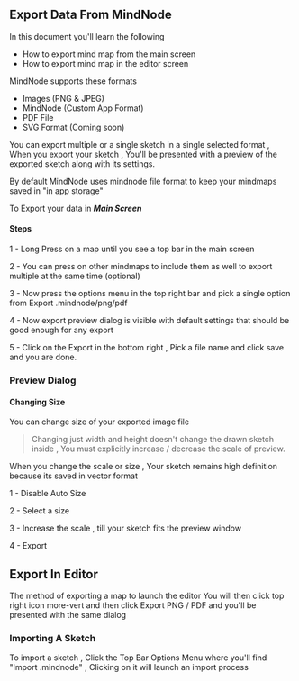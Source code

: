 ## Export Data From MindNode

In this document you'll learn the following

- How to export mind map from the main screen
- How to export mind map in the editor screen

MindNode supports these formats

- Images (PNG & JPEG)
- MindNode (Custom App Format)
- PDF File
- SVG Format (Coming soon)

You can export multiple or a single sketch in a single selected format , When you export your sketch , You'll be
presented with a preview of the exported sketch along with its settings.

By default MindNode uses mindnode file format to keep your mindmaps saved in "in app storage"

To Export your data in ***Main Screen***

#### Steps

1 - Long Press on a map until you see a top bar in the main screen

2 - You can press on other mindmaps to include them as well to export multiple at the same time (optional)

3 - Now press the options menu in the top right bar and pick a single option from Export .mindnode/png/pdf

4 - Now export preview dialog is visible with default settings that should be good enough for any export

5 - Click on the Export in the bottom right , Pick a file name and click save and you are done.

### Preview Dialog

#### Changing Size

You can change size of your exported image file

> Changing just width and height doesn't change the drawn sketch inside , You must explicitly increase / decrease the scale of preview.

When you change the scale or size , Your sketch remains high definition because its saved in vector format

1 - Disable Auto Size

2 - Select a size

3 - Increase the scale , till your sketch fits the preview window

4 - Export

## Export In Editor

The method of exporting a map to launch the editor
You will then click top right icon <icon>more-vert</icon> and then click Export PNG / PDF and you'll be presented with the same dialog


### Importing A Sketch

To import a sketch , Click the Top Bar Options Menu where you'll find "Import .mindnode" , Clicking on it will launch an import process